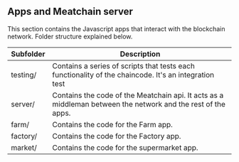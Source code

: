 ## Apps and Meatchain server

This section contains the Javascript apps that interact with the blockchain network.
Folder structure explained below.

| Subfolder | Description                                                                                                  |
|-----------|--------------------------------------------------------------------------------------------------------------|
| testing/  | Contains a series of scripts that tests each functionality of the chaincode. It's an integration test        |
| server/   | Contains the code of the Meatchain api. It acts as a middleman between the network and the rest of the apps. |
| farm/     | Contains the code for the Farm app.                                                                          |
| factory/  | Contains the code for the Factory app.                                                                       |
| market/   | Contains the code for the supermarket app.                                                                   |